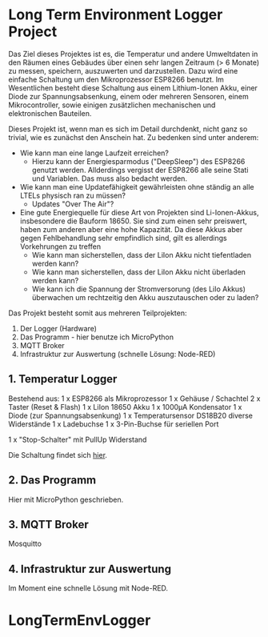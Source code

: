 # Long Term Environment Logger Project

Das Ziel dieses Projektes ist es, die Temperatur und andere Umweltdaten in den Räumen eines Gebäudes über einen sehr langen Zeitraum (> 6 Monate) zu messen, speichern, auszuwerten und darzustellen. Dazu wird eine einfache Schaltung um den Mikroprozessor ESP8266 benutzt. Im Wesentlichen besteht diese Schaltung aus einem Lithium-Ionen Akku, einer Diode zur Spannungsabsenkung, einem oder mehreren Sensoren, einem Mikrocontroller, sowie einigen zusätzlichen mechanischen und elektronischen Bauteilen.

Dieses Projekt ist, wenn man es sich im Detail durchdenkt, nicht ganz so trivial, wie es zunächst den Anschein hat. Zu bedenken sind unter anderem:

* Wie kann man eine lange Laufzeit erreichen?
	* Hierzu kann der Energiesparmodus ("DeepSleep") des ESP8266 genutzt werden. Allderdings vergisst der ESP8266 alle seine Stati und Variablen. Das muss also bedacht werden.
* Wie kann man eine Updatefähigkeit gewährleisten ohne ständig an alle LTELs physisch ran zu müssen?
	* Updates "Over The Air"?
* Eine gute Energiequelle für diese Art von Projekten sind Li-Ionen-Akkus, insbesondere die Bauform 18650. Sie sind zum einen sehr preiswert, haben zum anderen aber eine hohe Kapazität. Da diese Akkus aber gegen Fehlbehandlung sehr empfindlich sind, gilt es allerdings Vorkehrungen zu treffen
	* Wie kann man sicherstellen, dass der LiIon Akku nicht tiefentladen werden kann? 
	* Wie kann man sicherstellen, dass der LiIon Akku nicht überladen werden kann?
	* Wie kann ich die Spannung der Stromversorung (des LiIo Akkus) überwachen um rechtzeitig den Akku auszutauschen oder zu laden?

Das Projekt besteht somit aus mehreren Teilprojekten:

1. Der Logger (Hardware)
2. Das Programm - hier benutze ich MicroPython
3. MQTT Broker
4. Infrastruktur zur Auswertung (schnelle Lösung: Node-RED)


## 1. Temperatur Logger
Bestehend aus:
1 x ESP8266 als Mikroprozessor
1 x Gehäuse / Schachtel
2 x Taster (Reset & Flash)
1 x LiIon 18650 Akku
1 x 1000µA Kondensator
1 x Diode (zur Spannungsabsenkung)
1 x Temperatursensor DS18B20
diverse Widerstände
1 x Ladebuchse
1 x 3-Pin-Buchse für seriellen Port

1 x "Stop-Schalter" mit PullUp Widerstand

Die Schaltung findet sich [hier](https://github.com/Crayfish68/LongTermEnvLogger/blob/master/kicad/PDF/LTEL_Schaltplan.pdf).

## 2. Das Programm
Hier mit MicroPython geschrieben.

## 3. MQTT Broker
Mosquitto


## 4. Infrastruktur zur Auswertung
Im Moment eine schnelle Lösung mit Node-RED. 





# LongTermEnvLogger
